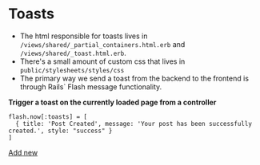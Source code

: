 # Toasts

- The html responsible for toasts lives in `/views/shared/_partial_containers.html.erb` and `/views/shared/_toast.html.erb`.
- There's a small amount of custom css that lives in `public/stylesheets/styles/css` 
- The primary way we send a toast from the backend to the frontend is through Rails` Flash message functionality. 

**Trigger a toast on the currently loaded page from a controller**

```
flash.now[:toasts] = [
  { title: 'Post Created', message: 'Your post has been successfully created.', style: "success" }
]
```

<a href="/toast-demo" class="no-style shadow bg-alpha text-white rounded px-3 py-2">Add new</a>